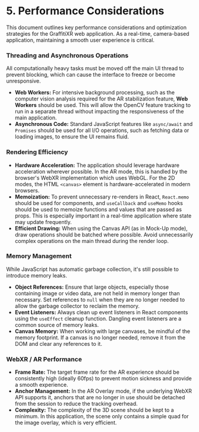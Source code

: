 # 5. Performance Considerations

This document outlines key performance considerations and optimization strategies for the GraffitiXR web application. As a real-time, camera-based application, maintaining a smooth user experience is critical.

### **Threading and Asynchronous Operations**

All computationally heavy tasks must be moved off the main UI thread to prevent blocking, which can cause the interface to freeze or become unresponsive.

-   **Web Workers:** For intensive background processing, such as the computer vision analysis required for the AR stabilization feature, **Web Workers** should be used. This will allow the OpenCV feature tracking to run in a separate thread without impacting the responsiveness of the main application.
-   **Asynchronous Code:** Standard JavaScript features like `async/await` and `Promises` should be used for all I/O operations, such as fetching data or loading images, to ensure the UI remains fluid.

### **Rendering Efficiency**

-   **Hardware Acceleration:** The application should leverage hardware acceleration wherever possible. In the AR mode, this is handled by the browser's WebXR implementation which uses WebGL. For the 2D modes, the HTML `<canvas>` element is hardware-accelerated in modern browsers.
-   **Memoization:** To prevent unnecessary re-renders in React, `React.memo` should be used for components, and `useCallback` and `useMemo` hooks should be used to memoize functions and values that are passed as props. This is especially important in a real-time application where state may update frequently.
-   **Efficient Drawing:** When using the Canvas API (as in Mock-Up mode), draw operations should be batched where possible. Avoid unnecessarily complex operations on the main thread during the render loop.

### **Memory Management**

While JavaScript has automatic garbage collection, it's still possible to introduce memory leaks.

-   **Object References:** Ensure that large objects, especially those containing image or video data, are not held in memory longer than necessary. Set references to `null` when they are no longer needed to allow the garbage collector to reclaim the memory.
-   **Event Listeners:** Always clean up event listeners in React components using the `useEffect` cleanup function. Dangling event listeners are a common source of memory leaks.
-   **Canvas Memory:** When working with large canvases, be mindful of the memory footprint. If a canvas is no longer needed, remove it from the DOM and clear any references to it.

### **WebXR / AR Performance**

-   **Frame Rate:** The target frame rate for the AR experience should be consistently high (ideally 60fps) to prevent motion sickness and provide a smooth experience.
-   **Anchor Management:** In the AR Overlay mode, if the underlying WebXR API supports it, anchors that are no longer in use should be detached from the session to reduce the tracking overhead.
-   **Complexity:** The complexity of the 3D scene should be kept to a minimum. In this application, the scene only contains a simple quad for the image overlay, which is very efficient.